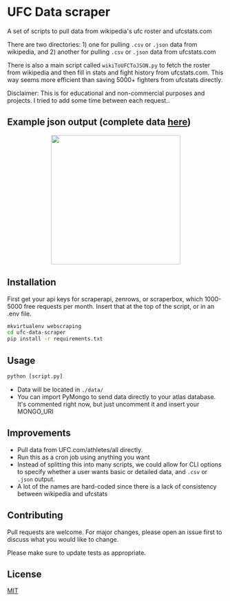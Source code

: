 # UFC Data scraper

A set of scripts to pull data from wikipedia's ufc 
roster and ufcstats.com

There are two directories: 1) one for pulling 
`.csv` or `.json` data from wikipedia, and 2) 
another for pulling `.csv` or `.json` data from 
ufcstats.com

There is also a main script called 
`wikiToUFCToJSON.py` to fetch the roster from 
wikipedia and then fill in stats and fight history 
from ufcstats.com. This way seems more efficient 
than saving 5000+ fighters from ufcstats directly.

Disclaimer: This is for educational and non-commercial purposes 
and projects. I tried to add some time between each request..

## Example json output (complete data [here](https://raw.githubusercontent.com/tmprk/ufc-data-scrape/main/data/data_2023-01-16_06-03-35.json))

<p align="center">
  <img src="../main/images/data_example.png" width="300"/>
</p>

## Installation

First get your api keys for scraperapi, zenrows, 
or scraperbox, which 1000-5000 free requests per 
month. Insert that at the top of the script, or in 
an .env file.

```bash
mkvirtualenv webscraping
cd ufc-data-scraper
pip install -r requirements.txt
```

## Usage

```python
python [script.py]
```
* Data will be located in `./data/`
* You can import PyMongo to send data directly to 
your atlas database. It's commented right now, but 
just uncomment it and insert your MONGO_URI

## Improvements

- Pull data from UFC.com/athletes/all directly.
- Run this as a cron job using anything you want
- Instead of splitting this into many scripts, we 
could allow for CLI options to specify whether a 
user wants basic or detailed data, and `.csv` or 
`.json` output.
- A lot of the names are hard-coded since there is 
a lack of consistency between wikipedia and 
ufcstats

## Contributing

Pull requests are welcome. For major changes, 
please open an issue first
to discuss what you would like to change.

Please make sure to update tests as appropriate.

## License

[MIT](https://choosealicense.com/licenses/mit/)
